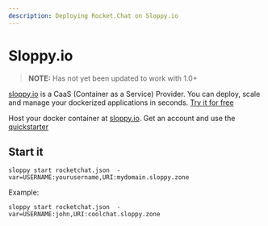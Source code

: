 ```yaml
---
description: Deploying Rocket.Chat on Sloppy.io
---
```


# Sloppy.io

> **NOTE:** Has not yet been updated to work with 1.0+

[sloppy.io](http://sloppy.io) is a CaaS (Container as a Service) Provider. You can deploy, scale and manage your dockerized applications in seconds. [Try it for free](http://sloppy.io/#signup)

Host your docker container at [sloppy.io](http://sloppy.io). Get an account and use the [quickstarter](https://github.com/sloppyio/quickstarters/tree/master/rocketchat)

## Start it

```
sloppy start rocketchat.json  -var=USERNAME:yourusername,URI:mydomain.sloppy.zone
```

Example:

```
sloppy start rocketchat.json  -var=USERNAME:john,URI:coolchat.sloppy.zone
```
